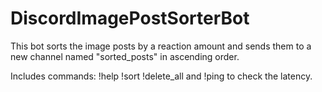 # DiscordImagePostSorterBot

This bot sorts the image posts by a reaction amount and sends them to a new channel named "sorted_posts" in ascending order. 

Includes commands: !help !sort !delete_all and !ping to check the latency.
